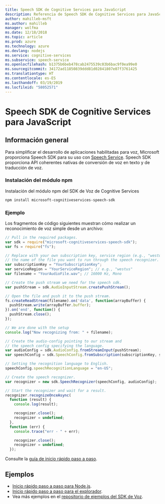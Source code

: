 ```yaml
---
title: Speech SDK de Cognitive Services para JavaScript
description: Referencia de Speech SDK de Cognitive Services para JavaScript
author: mahilleb-msft
ms.author: mahilleb
manager: wolfma
ms.date: 12/18/2018
ms.topic: article
ms.prod: azure
ms.technology: azure
ms.devlang: nodejs
ms.service: cognitive-services
ms.subservice: speech-service
ms.openlocfilehash: b1375b6beb478cab2475539c03b6bac9f0ea99e0
ms.sourcegitcommit: 34172ad11850839ddd81d02841807e07f3761425
ms.translationtype: HT
ms.contentlocale: es-ES
ms.lasthandoff: 03/19/2019
ms.locfileid: "58052571"
---
```

# <a name="cognitive-services-speech-sdk-for-javascript"></a>Speech SDK de Cognitive Services para JavaScript

## <a name="overview"></a>Información general

Para simplificar el desarrollo de aplicaciones habilitadas para voz, Microsoft proporciona Speech SDK para su uso con [Speech Service](https://aka.ms/csspeech).
Speech SDK proporciona API coherentes nativas de conversión de voz en texto y de traducción de voz.

### <a name="install-the-npm-module"></a>Instalación del módulo npm

Instalación del módulo npm del SDK de Voz de Cognitive Services

```bash
npm install microsoft-cognitiveservices-speech-sdk
```

### <a name="example"></a>Ejemplo 

Los fragmentos de código siguientes muestran cómo realizar un reconocimiento de voz simple desde un archivo:

```javascript 
// Pull in the required packages.
var sdk = require("microsoft-cognitiveservices-speech-sdk");
var fs = require("fs");

// Replace with your own subscription key, service region (e.g., "westus"), and
// the name of the file you want to run through the speech recognizer.
var subscriptionKey = "YourSubscriptionKey";
var serviceRegion = "YourServiceRegion"; // e.g., "westus"
var filename = "YourAudioFile.wav"; // 16000 Hz, Mono

// Create the push stream we need for the speech sdk.
var pushStream = sdk.AudioInputStream.createPushStream();

// Open the file and push it to the push stream.
fs.createReadStream(filename).on('data', function(arrayBuffer) {
  pushStream.write(arrayBuffer.buffer);
}).on('end', function() {
  pushStream.close();
});

// We are done with the setup
console.log("Now recognizing from: " + filename);

// Create the audio-config pointing to our stream and
// the speech config specifying the language.
var audioConfig = sdk.AudioConfig.fromStreamInput(pushStream);
var speechConfig = sdk.SpeechConfig.fromSubscription(subscriptionKey, serviceRegion);

// Setting the recognition language to English.
speechConfig.speechRecognitionLanguage = "en-US";

// Create the speech recognizer.
var recognizer = new sdk.SpeechRecognizer(speechConfig, audioConfig);

// Start the recognizer and wait for a result.
recognizer.recognizeOnceAsync(
  function (result) {
    console.log(result);

    recognizer.close();
    recognizer = undefined;
  },
  function (err) {
    console.trace("err - " + err);

    recognizer.close();
    recognizer = undefined;
  });
``` 

Consulte la [guía de inicio rápido paso a paso](/azure/cognitive-services/speech-service/quickstart-js-node).

## <a name="samples"></a>Ejemplos

* [Inicio rápido paso a paso para Node.js](/azure/cognitive-services/speech-service/quickstart-js-node).
* [Inicio rápido paso a paso para el explorador](/azure/cognitive-services/speech-service/quickstart-js-browser).
* Vea más ejemplos en el [repositorio de ejemplos del SDK de Voz](https://aka.ms/csspeech/samples).
